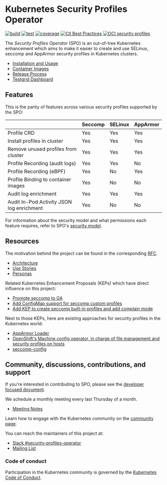 # Kubernetes Security Profiles Operator

[![build](https://github.com/kubernetes-sigs/security-profiles-operator/actions/workflows/build.yml/badge.svg)](https://github.com/kubernetes-sigs/security-profiles-operator/actions/workflows/build.yml)
[![test](https://github.com/kubernetes-sigs/security-profiles-operator/actions/workflows/test.yml/badge.svg)](https://github.com/kubernetes-sigs/security-profiles-operator/actions/workflows/test.yml)
[![coverage](https://codecov.io/gh/kubernetes-sigs/security-profiles-operator/branch/main/graph/badge.svg?token=37VIWSZ1ZT)](https://codecov.io/gh/kubernetes-sigs/security-profiles-operator)
[![CII Best Practices](https://bestpractices.coreinfrastructure.org/projects/5368/badge)](https://bestpractices.coreinfrastructure.org/projects/5368)
[![OCI security profiles](https://img.shields.io/badge/oci%3A%2F%2F-security%20profiles-blue?logo=kubernetes&logoColor=white)](https://github.com/orgs/security-profiles/packages)


The _Security Profiles Operator_ (SPO) is an out-of-tree Kubernetes enhancement which aims to make
it easier to create and use SELinux, seccomp and AppArmor security profiles in Kubernetes clusters.

- [Installation and Usage](installation-usage.md)
- [Container Images](https://console.cloud.google.com/gcr/images/k8s-staging-sp-operator/GLOBAL/security-profiles-operator)
- [Release Process](./release.md)
- [Testgrid Dashboard](https://testgrid.k8s.io/sig-node-security-profiles-operator)

## Features

This is the parity of features across various security profiles supported by the SPO:

|                                           | Seccomp | SELinux | AppArmor |
|-------------------------------------------|---------|---------|----------|
| Profile CRD                               |   Yes   | Yes     | Yes      |
| Install profiles in cluster               |   Yes   | Yes     | Yes      |
| Remove unused profiles from cluster       |   Yes   | Yes     | Yes      |
| Profile Recording (audit logs)            |   Yes   | Yes     | No       |
| Profile Recording (eBPF)                  |   Yes   | No      | Yes      |
| Profile Binding to container images       |   Yes   | No      | No       |
| Audit log enrichment                      |   Yes   | Yes     | Yes      |
| Audit In-Pod Activity JSON log enrichment |   Yes   | No      | No       |

For information about the security model and what permissions each feature requires,
refer to SPO's [security model](security-model.md).

## Resources

The motivation behind the project can be found in the corresponding [RFC][0].

- [Architecture](doc/architecture.svg)
- [Use Stories](doc/user-stories.md)
- [Personas](doc/personas.md)

[0]: RFC.md

Related Kubernetes Enhancement Proposals (KEPs) which have direct influence on
this project:

- [Promote seccomp to GA][1]
- [Add ConfigMap support for seccomp custom profiles][2]
- [Add KEP to create seccomp built-in profiles and add complain mode][3]

Next to those KEPs, here are existing approaches for security profiles in
the Kubernetes world:

- [AppArmor Loader][4]
- [OpenShift's Machine config operator, in charge of file management and security profiles on hosts][5]
- [seccomp-config][6]

[1]: https://github.com/kubernetes/enhancements/pull/1148
[2]: https://github.com/kubernetes/enhancements/pull/1269
[3]: https://github.com/kubernetes/enhancements/pull/1257
[4]: https://github.com/kubernetes/kubernetes/tree/c30da3839c8e13fdff59ef5115e982362b2c90ed/test/images/apparmor-loader
[5]: https://github.com/openshift/machine-config-operator/tree/master/docs
[6]: https://github.com/UKHomeOffice/seccomp-config


## Community, discussions, contributions, and support

If you're interested in contributing to SPO, please see the [developer focused document](hacking.md).

We schedule a monthly meeting every last Thursday of a month.

- [Meeting Notes][8]

[8]: https://docs.google.com/document/d/1FQHYdyd7PTCi7_Vd8erPS4nztp0blvivK87HhXqz4uc/edit?usp=sharing

Learn how to engage with the Kubernetes community on the [community page](http://kubernetes.io/community/).

You can reach the maintainers of this project at:

- [Slack #security-profiles-operator](https://kubernetes.slack.com/messages/security-profiles-operator)
- [Mailing List](https://groups.google.com/forum/#!forum/kubernetes-dev)

### Code of conduct

Participation in the Kubernetes community is governed by the [Kubernetes Code of Conduct](code-of-conduct.md).

[owners]: https://git.k8s.io/community/contributors/guide/owners.md
[creative commons 4.0]: https://git.k8s.io/website/LICENSE
